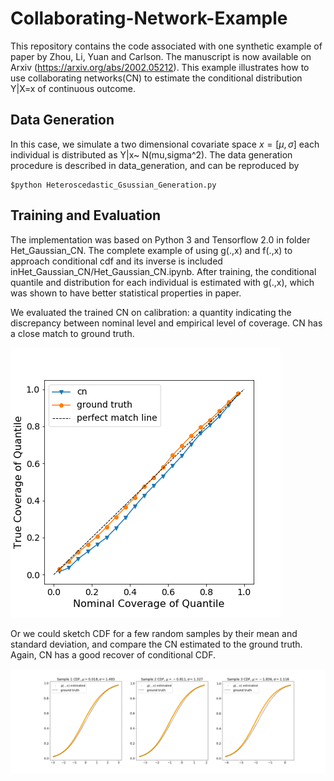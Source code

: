 # Collaborating-Network-Example

This repository contains the code associated with one synthetic example of paper by Zhou, Li, Yuan and Carlson. The manuscript is now available on Arxiv (https://arxiv.org/abs/2002.05212). This example illustrates how to use collaborating networks(CN) to estimate the conditional distribution Y|X=x of continuous outcome.

## Data Generation
In this case, we simulate a two dimensional covariate space $x=[\mu,\sigma]$ each individual is distributed as Y|x~ N(mu,sigma^2). The data generation procedure is described in data_generation, and can be reproduced by
    
    $python Heteroscedastic_Gsussian_Generation.py
    

## Training and Evaluation
The implementation was based on Python 3 and Tensorflow 2.0 in folder Het_Gaussian_CN. The complete example of using g(.,x) and f(.,x) to approach conditional cdf and its inverse is included inHet_Gaussian_CN/Het_Gaussian_CN.ipynb. After training, the conditional quantile and distribution for each individual is estimated with g(.,x), which was shown to have better statistical properties in paper.

We evaluated the trained CN on calibration: a quantity indicating the discrepancy between nominal level and empirical level of coverage. CN has a close match to ground truth.

![calib](Het_Gaussian_CN/calibration.png)


Or we could sketch CDF for a few random samples by their mean and standard deviation, and compare the CN estimated to the ground truth. Again, CN has a good recover of conditional CDF.

![cdf](Het_Gaussian_CN/cdf.png)

